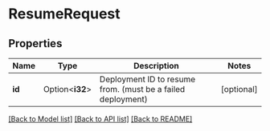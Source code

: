 # ResumeRequest

## Properties

Name | Type | Description | Notes
------------ | ------------- | ------------- | -------------
**id** | Option<**i32**> | Deployment ID to resume from. (must be a failed deployment) | [optional]

[[Back to Model list]](../README.md#documentation-for-models) [[Back to API list]](../README.md#documentation-for-api-endpoints) [[Back to README]](../README.md)


